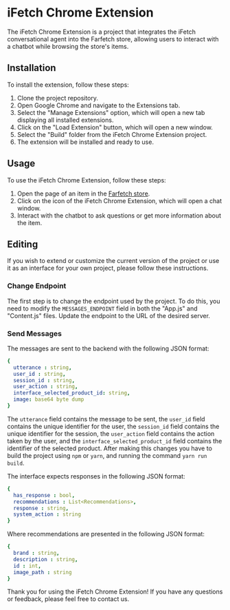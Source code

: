 # iFetch Chrome Extension

The iFetch Chrome Extension is a project that integrates the iFetch conversational agent into the Farfetch store, allowing users to interact with a chatbot while browsing the store's items.

## Installation

To install the extension, follow these steps:

1. Clone the project repository.
1. Open Google Chrome and navigate to the Extensions tab.
1. Select the "Manage Extensions" option, which will open a new tab displaying all installed extensions.
1. Click on the "Load Extension" button, which will open a new window.
1. Select the "Build" folder from the iFetch Chrome Extension project.
1. The extension will be installed and ready to use.

## Usage

To use the iFetch Chrome Extension, follow these steps:

1. Open the page of an item in the [Farfetch store](https://www.farfetch.com/pt/shopping/men/items.aspx).
1. Click on the icon of the iFetch Chrome Extension, which will open a chat window.
1. Interact with the chatbot to ask questions or get more information about the item.

## Editing

If you wish to extend or customize the current version of the project or use it as an interface for your own project, please follow these instructions.

### Change Endpoint

The first step is to change the endpoint used by the project. To do this, you need to modify the `MESSAGES_ENDPOINT` field in both the "App.js" and "Content.js" files. Update the endpoint to the URL of the desired server.

### Send Messages

The messages are sent to the backend with the following JSON format:

```yaml
{
  utterance : string,
  user_id : string, 
  session_id : string,
  user_action : string,
  interface_selected_product_id: string,
  image: base64 byte dump
}
```

The `utterance` field contains the message to be sent, the `user_id` field contains the unique identifier for the user, the `session_id` field contains the unique identifier for the session, the `user_action` field contains the action taken by the user, and the `interface_selected_product_id` field contains the identifier of the selected product. After making this changes you have to build the project using `npm` or `yarn`, and running the command `yarn run build`.

The interface expects responses in the following JSON format:

```yaml
{
  has_response : bool,
  recommendations : List<Recommendations>,
  response : string,
  system_action : string
}
```
Where recommendations are presented in the following JSON format:

```yaml
{
  brand : string,
  description : string,
  id : int,
  image_path : string
}
```

Thank you for using the iFetch Chrome Extension! If you have any questions or feedback, please feel free to contact us.
